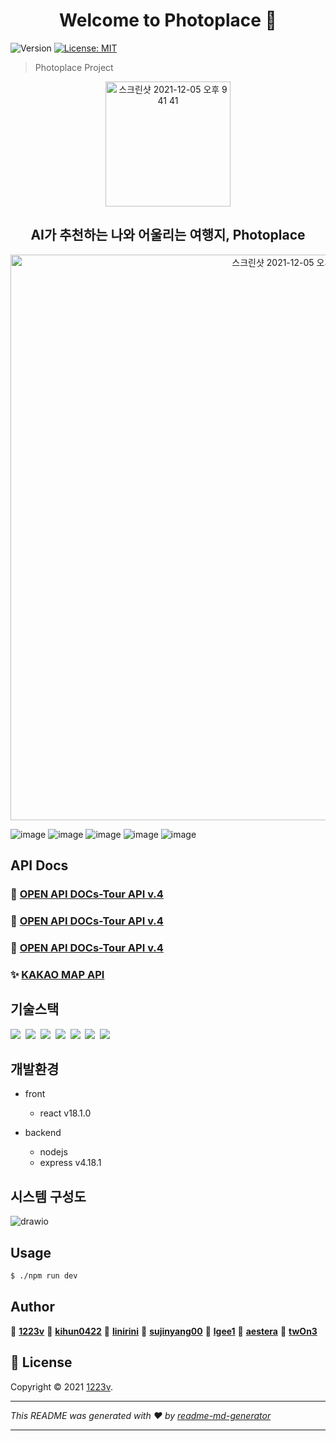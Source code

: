 <h1 align="center">Welcome to Photoplace 👋</h1>

<p>
  <img alt="Version" src="https://img.shields.io/badge/version-1.0.0-blue.svg?cacheSeconds=2592000" />
  <a href="https://github.com/1223v/Photoplace/blob/main/LICENSE" target="_blank">
    <img alt="License: MIT" src="https://img.shields.io/github/license/1223v/Photoplace" />
  </a>
</p>


> Photoplace Project

<div align=center>
  <img width="200" alt="스크린샷 2021-12-05 오후 9 41 41" src="https://img1.daumcdn.net/thumb/R1280x0/?scode=mtistory2&fname=https%3A%2F%2Fblog.kakaocdn.net%2Fdn%2Fbw1OPq%2FbtrVzUKBRB4%2FjlyM7eo0Cfdk7qDG8ig0XK%2Fimg.png">
</div>
<h2 align=center>AI가 추천하는 나와 어울리는 여행지, Photoplace</h2>

<div align=center>
<img width="905" alt="스크린샷 2021-12-05 오후 9 52 15" src="https://img1.daumcdn.net/thumb/R1280x0/?scode=mtistory2&fname=https%3A%2F%2Fblog.kakaocdn.net%2Fdn%2FToby9%2FbtrVyVwK8Tu%2FuxAhKRQk9ilRv8V0PEiP11%2Fimg.png">
 

</div>

 ![image](https://github.com/1223v/Photoplace/assets/78861124/0f2e6a41-b55f-4417-bf88-a0e7cb01e71c)
 ![image](https://github.com/1223v/Photoplace/assets/78861124/919a9a7d-2311-4703-8de3-58120f60caf5)
 ![image](https://github.com/1223v/Photoplace/assets/78861124/8a8ac8ab-9088-4be7-a903-76b150815acf)
![image](https://github.com/1223v/Photoplace/assets/78861124/cffe3460-471b-48db-af41-0a66b82df40e)
![image](https://github.com/1223v/Photoplace/assets/78861124/fe270fa5-1f63-4cbe-9794-45caf5864456)




## API Docs

### 💎 [OPEN API DOCs-Tour API v.4](https://www.data.go.kr/tcs/dss/selectApiDataDetailView.do?publicDataPk=15101972)
### 💎 [OPEN API DOCs-Tour API v.4](https://www.data.go.kr/tcs/dss/selectApiDataDetailView.do?publicDataPk=15101914)
### 💎 [OPEN API DOCs-Tour API v.4](https://www.data.go.kr/tcs/dss/selectApiDataDetailView.do?publicDataPk=15101578)
### ✨ [KAKAO MAP API](https://apis.map.kakao.com/web/documentation/)



## 기술스택

<p>
  <img src="https://img.shields.io/badge/-NodeJS-blue"/>&nbsp
  <img src="https://img.shields.io/badge/-Python-red"/>&nbsp
  <img src="https://img.shields.io/badge/-MySQL-yellow"/>&nbsp
  <img src="https://img.shields.io/badge/-React-blue"/>&nbsp
  <img src="https://img.shields.io/badge/-AWS-orange"/>&nbsp
  <img src="https://img.shields.io/badge/-Nginx-red"/>&nbsp
  <img src="https://img.shields.io/badge/-PM2-black"/>&nbsp
  
 
</p>

## 개발환경

- front
  - react v18.1.0
  
  
- backend
  - nodejs
  - express v4.18.1

## 시스템 구성도

![drawio](아직..)


## Usage

```sh
$ ./npm run dev
```





## Author

👤 **[1223v](https://github.com/1223v)**
👤 **[kihun0422](https://github.com/kihun0422)**
👤 **[linirini](https://github.com/linirini)**
👤 **[sujinyang00](https://github.com/sujinyang00)**
👤 **[lgee1](https://github.com/lgee1)**
👤 **[aestera](https://github.com/aestera)**
👤 **[twOn3](https://github.com/twOn3)**


## 📝 License

Copyright © 2021 [1223v](https://github.com/1223v).<br />


***
_This README was generated with ❤️ by [readme-md-generator](https://github.com/kefranabg/readme-md-generator)_

***



